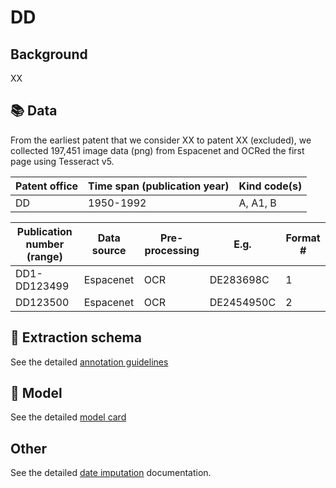 # DD

## Background

XX

## 📚 Data

From the earliest patent that we consider XX to patent XX (excluded), we collected 197,451 image data (png) from Espacenet and OCRed the first page using Tesseract v5.

Patent office | Time span (publication year)| Kind code(s)
---|---|---
DD|1950-1992|A, A1, B

Publication number (range)| Data source | Pre-processing | E.g. | Format #
 --- | --- | --- | --- | ---
DD1-DD123499 | Espacenet | OCR |DE283698C| 1
DD123500 | Espacenet | OCR | DE2454950C| 2

## 🚜 Extraction schema

See the detailed [annotation guidelines](./DD_ANNOTATION_GUIDELINES.md)

## 🔮 Model

See the detailed [model card](./DD_MODEL_CARD.md)

## Other

See the detailed [date imputation](./DD_DATE_IMPUTATION.md) documentation.
